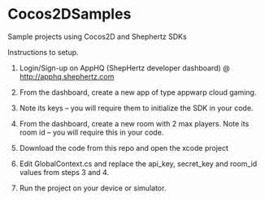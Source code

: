Cocos2DSamples
==============

Sample projects using Cocos2D and Shephertz SDKs

Instructions to setup.

1. Login/Sign-up on AppHQ (ShepHertz developer dashboard) @ http://apphq.shephertz.com

2. From the dashboard, create a new app of type appwarp cloud gaming.

3. Note its keys – you will require them to initialize the SDK in your code.

4. From the dashboard, create a new room with 2 max players. Note its room id – you will require this in your code.

5. Download the code from this repo and open the xcode project

6. Edit GlobalContext.cs and replace the api_key, secret_key and room_id values from steps 3 and 4.

7. Run the project on your device or simulator.
